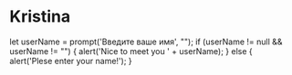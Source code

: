 # Kristina
let userName = prompt('Введите ваше имя', "");
if (userName != null && userName != "") {
alert('Nice to meet you ' + userName);
} else {
alert('Plese enter your name!');
}
